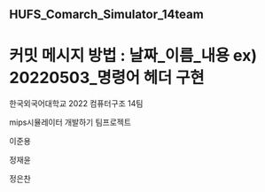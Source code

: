 ## HUFS_Comarch_Simulator_14team

#  커밋 메시지 방법 : 날짜_이름_내용  ex) 20220503_명령어 헤더 구현

한국외국어대학교 2022 컴퓨터구조 14팀

mips시뮬레이터 개발하기 팀프로젝트 


이준용

정재윤

정은찬
